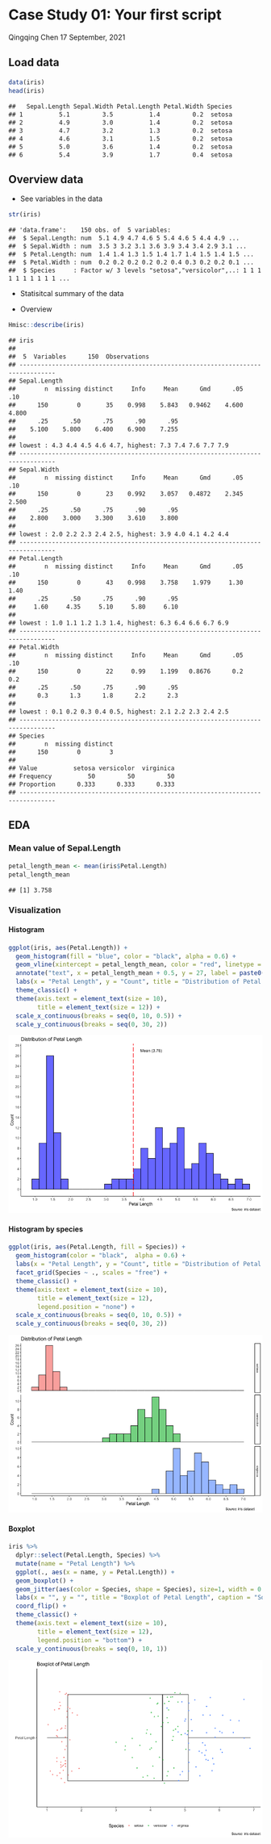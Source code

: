 Case Study 01: Your first script
================
Qingqing Chen
17 September, 2021

## Load data

``` r
data(iris)
head(iris)
```

    ##   Sepal.Length Sepal.Width Petal.Length Petal.Width Species
    ## 1          5.1         3.5          1.4         0.2  setosa
    ## 2          4.9         3.0          1.4         0.2  setosa
    ## 3          4.7         3.2          1.3         0.2  setosa
    ## 4          4.6         3.1          1.5         0.2  setosa
    ## 5          5.0         3.6          1.4         0.2  setosa
    ## 6          5.4         3.9          1.7         0.4  setosa

## Overview data

-   See variables in the data

``` r
str(iris)
```

    ## 'data.frame':    150 obs. of  5 variables:
    ##  $ Sepal.Length: num  5.1 4.9 4.7 4.6 5 5.4 4.6 5 4.4 4.9 ...
    ##  $ Sepal.Width : num  3.5 3 3.2 3.1 3.6 3.9 3.4 3.4 2.9 3.1 ...
    ##  $ Petal.Length: num  1.4 1.4 1.3 1.5 1.4 1.7 1.4 1.5 1.4 1.5 ...
    ##  $ Petal.Width : num  0.2 0.2 0.2 0.2 0.2 0.4 0.3 0.2 0.2 0.1 ...
    ##  $ Species     : Factor w/ 3 levels "setosa","versicolor",..: 1 1 1 1 1 1 1 1 1 1 ...

-   Statisitcal summary of the data

-   Overview

``` r
Hmisc::describe(iris)
```

    ## iris 
    ## 
    ##  5  Variables      150  Observations
    ## --------------------------------------------------------------------------------
    ## Sepal.Length 
    ##        n  missing distinct     Info     Mean      Gmd      .05      .10 
    ##      150        0       35    0.998    5.843   0.9462    4.600    4.800 
    ##      .25      .50      .75      .90      .95 
    ##    5.100    5.800    6.400    6.900    7.255 
    ## 
    ## lowest : 4.3 4.4 4.5 4.6 4.7, highest: 7.3 7.4 7.6 7.7 7.9
    ## --------------------------------------------------------------------------------
    ## Sepal.Width 
    ##        n  missing distinct     Info     Mean      Gmd      .05      .10 
    ##      150        0       23    0.992    3.057   0.4872    2.345    2.500 
    ##      .25      .50      .75      .90      .95 
    ##    2.800    3.000    3.300    3.610    3.800 
    ## 
    ## lowest : 2.0 2.2 2.3 2.4 2.5, highest: 3.9 4.0 4.1 4.2 4.4
    ## --------------------------------------------------------------------------------
    ## Petal.Length 
    ##        n  missing distinct     Info     Mean      Gmd      .05      .10 
    ##      150        0       43    0.998    3.758    1.979     1.30     1.40 
    ##      .25      .50      .75      .90      .95 
    ##     1.60     4.35     5.10     5.80     6.10 
    ## 
    ## lowest : 1.0 1.1 1.2 1.3 1.4, highest: 6.3 6.4 6.6 6.7 6.9
    ## --------------------------------------------------------------------------------
    ## Petal.Width 
    ##        n  missing distinct     Info     Mean      Gmd      .05      .10 
    ##      150        0       22     0.99    1.199   0.8676      0.2      0.2 
    ##      .25      .50      .75      .90      .95 
    ##      0.3      1.3      1.8      2.2      2.3 
    ## 
    ## lowest : 0.1 0.2 0.3 0.4 0.5, highest: 2.1 2.2 2.3 2.4 2.5
    ## --------------------------------------------------------------------------------
    ## Species 
    ##        n  missing distinct 
    ##      150        0        3 
    ##                                            
    ## Value          setosa versicolor  virginica
    ## Frequency          50         50         50
    ## Proportion      0.333      0.333      0.333
    ## --------------------------------------------------------------------------------

## EDA

### Mean value of Sepal.Length

``` r
petal_length_mean <- mean(iris$Petal.Length)
petal_length_mean
```

    ## [1] 3.758

### Visualization

#### Histogram

``` r
ggplot(iris, aes(Petal.Length)) +
  geom_histogram(fill = "blue", color = "black", alpha = 0.6) + 
  geom_vline(xintercept = petal_length_mean, color = "red", linetype = "longdash", size = 0.8) + 
  annotate("text", x = petal_length_mean + 0.5, y = 27, label = paste0("Mean (", round(petal_length_mean, 2), ")"), size = 4) +
  labs(x = "Petal Length", y = "Count", title = "Distribution of Petal Length", caption = "Source: iris dataset") + 
  theme_classic() +
  theme(axis.text = element_text(size = 10), 
        title = element_text(size = 12)) +
  scale_x_continuous(breaks = seq(0, 10, 0.5)) +
  scale_y_continuous(breaks = seq(0, 30, 2))
```

![](case_study_01_files/figure-gfm/unnamed-chunk-5-1.png)<!-- -->

#### Histogram by species

``` r
ggplot(iris, aes(Petal.Length, fill = Species)) +
  geom_histogram(color = "black",  alpha = 0.6) + 
  labs(x = "Petal Length", y = "Count", title = "Distribution of Petal Length", caption = "Source: iris dataset") + 
  facet_grid(Species ~ ., scales = "free") +
  theme_classic() +
  theme(axis.text = element_text(size = 10), 
        title = element_text(size = 12), 
        legend.position = "none") +
  scale_x_continuous(breaks = seq(0, 10, 0.5)) +
  scale_y_continuous(breaks = seq(0, 30, 2))
```

![](case_study_01_files/figure-gfm/unnamed-chunk-6-1.png)<!-- -->

#### Boxplot

``` r
iris %>% 
  dplyr::select(Petal.Length, Species) %>% 
  mutate(name = "Petal Length") %>% 
  ggplot(., aes(x = name, y = Petal.Length)) +
  geom_boxplot() +
  geom_jitter(aes(color = Species, shape = Species), size=1, width = 0.4) + 
  labs(x = "", y = "", title = "Boxplot of Petal Length", caption = "Source: iris dataset") + 
  coord_flip() +
  theme_classic() +
  theme(axis.text = element_text(size = 10), 
        title = element_text(size = 12), 
        legend.position = "bottom") +
  scale_y_continuous(breaks = seq(0, 10, 1))
```

![](case_study_01_files/figure-gfm/unnamed-chunk-7-1.png)<!-- -->
